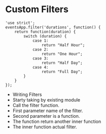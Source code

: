 # Custom Filters

	'use strict';
	eventsApp.filter('durations', function() {
	    return function(duration) {
	        switch (duration) {
	            case 1:
	                return "Half Hour";
	            case 2:
	                return "One Hour";
	            case 3:
	                return "Half Day";
	            case 4:
	                return "Full Day";
	        }
	    }
	});


- Writing Filters
- Starty taking by existing module
- Call the filter function.
- First parameter name of the filter.
- Second parameter is a function.
- The function return another inner function
- The inner function actual filter.